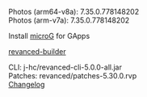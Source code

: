 Photos (arm64-v8a): 7.35.0.778148202  
Photos (arm-v7a): 7.35.0.778148202  

Install [microG](https://github.com/ReVanced/GmsCore/releases) for GApps  

[revanced-builder](https://github.com/geologically/revanced-builder)
  
CLI: j-hc/revanced-cli-5.0.0-all.jar  
Patches: revanced/patches-5.30.0.rvp  
[Changelog](https://github.com/revanced/revanced-patches/releases/tag/v5.30.0)  
